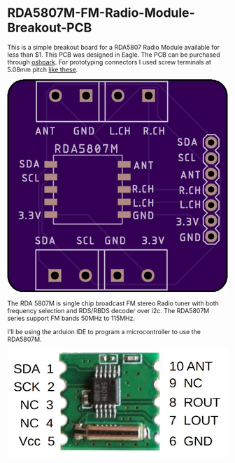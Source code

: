 # RDA5807M-FM-Radio-Module-Breakout-PCB

This is a simple breakout board for a RDA5807 Radio Module available for less than $1. This PCB was designed in Eagle. The PCB can be purchased through [oshpark](https://oshpark.com/shared_projects/gvh1B0PT). For prototyping connectors I used screw terminals at 5.08mm pitch [like these](https://www.aliexpress.com/wholesale?catId=0&initiative_id=SB_20190221213812&SearchText=screw+terminal+block+5.08mm).

![top view](https://github.com/hydronics2/RDA5807M-FM-Radio-Module-Breakout-PCB/blob/master/top_view.png)

The RDA 5807M is single chip broadcast FM stereo Radio tuner with both frequency selection and RDS/RBDS decoder over i2c. The RDA5807M series support FM bands 50MHz to 115MHz.

I'll be using the arduion IDE to program a microcontroller to use the RDA5807M.

![RDA5807](https://github.com/hydronics2/RDA5807M-FM-Radio-Module-Breakout-PCB/blob/master/RDA5807M.jpg)

